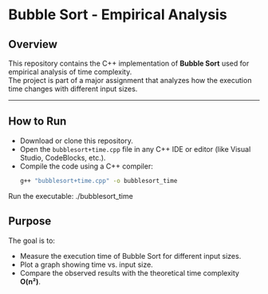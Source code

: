 # Bubble Sort - Empirical Analysis

## Overview
This repository contains the C++ implementation of **Bubble Sort** used for empirical analysis of time complexity.  
The project is part of a major assignment that analyzes how the execution time changes with different input sizes.

---

## How to Run
- Download or clone this repository.
- Open the `bubblesort+time.cpp` file in any C++ IDE or editor (like Visual Studio, CodeBlocks, etc.).
- Compile the code using a C++ compiler:
  ```bash
  g++ "bubblesort+time.cpp" -o bubblesort_time

Run the executable:
 ./bubblesort_time

## Purpose
The goal is to:
- Measure the execution time of Bubble Sort for different input sizes.
- Plot a graph showing time vs. input size.
- Compare the observed results with the theoretical time complexity **O(n²)**.

